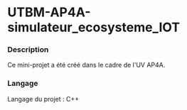 # UTBM-AP4A-simulateur_ecosysteme_IOT

### Description
Ce mini-projet a été créé dans le cadre de l'UV AP4A.

### Langage
Langage du projet : C++
